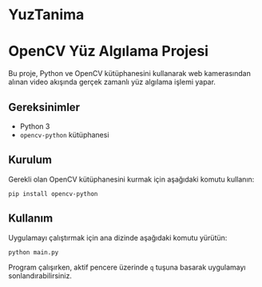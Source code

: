 # YuzTanima
# OpenCV Yüz Algılama Projesi

Bu proje, Python ve OpenCV kütüphanesini kullanarak web kamerasından alınan video akışında gerçek zamanlı yüz algılama işlemi yapar.

## Gereksinimler

* Python 3
* `opencv-python` kütüphanesi

## Kurulum

Gerekli olan OpenCV kütüphanesini kurmak için aşağıdaki komutu kullanın:

`pip install opencv-python`

## Kullanım

Uygulamayı çalıştırmak için ana dizinde aşağıdaki komutu yürütün:

`python main.py`

Program çalışırken, aktif pencere üzerinde `q` tuşuna basarak uygulamayı sonlandırabilirsiniz.
